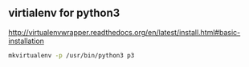 ## virtialenv for python3

http://virtualenvwrapper.readthedocs.org/en/latest/install.html#basic-installation


```bash
mkvirtualenv -p /usr/bin/python3 p3
```
